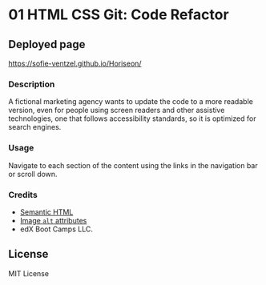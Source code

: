 # 01 HTML CSS Git: Code Refactor

## Deployed page

https://sofie-ventzel.github.io/Horiseon/

### Description

A fictional marketing agency wants to update the code to a more readable version, even for people using screen readers and other assistive technologies, one that follows accessibility standards, so it is optimized for search engines.  

### Usage

Navigate to each section of the content using the links in the navigation bar or scroll down. 


### Credits

* [Semantic HTML](https://www.w3schools.com/html/html5_semantic_elements.asp)
* [Image `alt` attributes](https://www.w3schools.com/tags/att_img_alt.asp)
* edX Boot Camps LLC. 


## License
MIT License